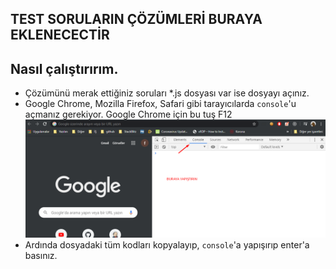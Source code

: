## TEST SORULARIN ÇÖZÜMLERİ BURAYA EKLENECECTİR

## Nasıl çalıştırırım.
- Çözümünü merak ettiğiniz soruları *.js dosyası var ise dosyayı açınız.
- Google Chrome, Mozilla Firefox, Safari gibi tarayıcılarda `console`'u açmanız gerekiyor. Google Chrome için bu tuş F12 ![detaylı-resim](./chrome_console.png)
- Ardında dosyadaki tüm kodları kopyalayıp, `console`'a yapışırıp enter'a basınız.
